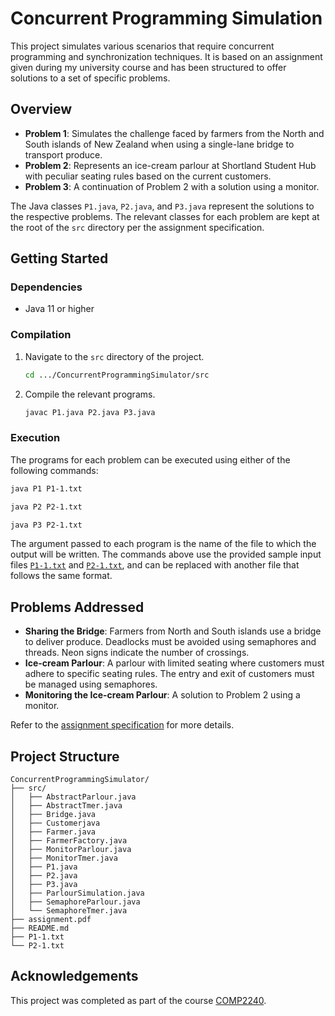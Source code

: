# Concurrent Programming Simulation

This project simulates various scenarios that require concurrent programming and synchronization techniques. It is based
on an assignment given during my university course and has been structured to offer solutions to a set of specific
problems.

## Overview

- **Problem 1**: Simulates the challenge faced by farmers from the North and South islands of New Zealand when using a
  single-lane bridge to transport produce.
- **Problem 2**: Represents an ice-cream parlour at Shortland Student Hub with peculiar seating rules based on the
  current
  customers.
- **Problem 3**: A continuation of Problem 2 with a solution using a monitor.

The Java classes `P1.java`, `P2.java`, and `P3.java` represent the solutions to the respective problems. The relevant
classes for each problem are kept at the root of the `src` directory per the assignment specification.

## Getting Started

### Dependencies

- Java 11 or higher

### Compilation

1. Navigate to the `src` directory of the project.

    ```bash
    cd .../ConcurrentProgrammingSimulator/src
    ```

2. Compile the relevant programs.

    ```bash
    javac P1.java P2.java P3.java
    ```

### Execution

The programs for each problem can be executed using either of the following commands:

```bash
java P1 P1-1.txt
```

```bash
java P2 P2-1.txt
```
    
```bash 
java P3 P2-1.txt
```

The argument passed to each program is the name of the file to which the output will be written. The commands above
use the provided sample input files [`P1-1.txt`](./P1-1.txt) and [`P2-1.txt`](./P2-1.txt), and can be replaced with 
another file that follows the same format.

## Problems Addressed

- **Sharing the Bridge**: Farmers from North and South islands use a bridge to deliver produce. Deadlocks must be
  avoided
  using semaphores and threads. Neon signs indicate the number of crossings.
- **Ice-cream Parlour**: A parlour with limited seating where customers must adhere to specific seating rules. The entry
  and
  exit of customers must be managed using semaphores.
- **Monitoring the Ice-cream Parlour**: A solution to Problem 2 using a monitor.

Refer to the [assignment specification](./assignment.pdf) for more details.

## Project Structure

```
ConcurrentProgrammingSimulator/
├── src/
│   ├── AbstractParlour.java
│   ├── AbstractTmer.java
│   ├── Bridge.java
│   ├── Customerjava
│   ├── Farmer.java
│   ├── FarmerFactory.java
│   ├── MonitorParlour.java
│   ├── MonitorTmer.java
│   ├── P1.java
│   ├── P2.java
│   ├── P3.java
│   ├── ParlourSimulation.java
│   ├── SemaphoreParlour.java
│   └── SemaphoreTmer.java
├── assignment.pdf
├── README.md
├── P1-1.txt
└── P2-1.txt
```

## Acknowledgements

This project was completed as part of the course [COMP2240](https://www.newcastle.edu.au/course/COMP2240).
